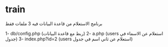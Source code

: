 # train

برنامج الاستعلام من قاعدة البيانات
فيه 3 ملفات فقط

1- db/config.php (ربط مع قاعدة البيانات)
2- a.php (users استعلام عن الاسماء في جدول)
3- index.php?id=2 (users استعلام عن ثاني اسم في جدول)
